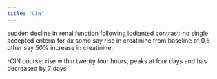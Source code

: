 ```yaml
---
title: "CIN"
---
```

sudden decline in renal function following iodianted contrast: no single accepted criteria for dx some say rise in creatinine from baseline of 0,5 other say 50% increase in creatinine.

-CIN course: rise within twenty four hours, peaks at four days and has decreased by 7 days

